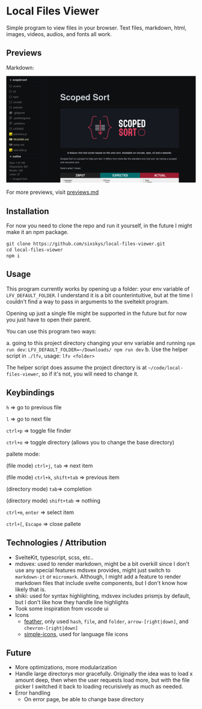 # Local Files Viewer

Simple program to view files in your browser. Text files, markdown, html, images, videos, audios, and fonts all work.

## Previews

Markdown:

![markdown](assets/markdown.png)

For more previews, visit [previews.md](previews.md)

## Installation

For now you need to clone the repo and run it yourself, in the future I might make it an npm
package.

```
git clone https://github.com/sixskys/local-files-viewer.git
cd local-files-viewer
npm i
```

## Usage

This program currently works by opening up a folder: your env variable of `LFV_DEFAULT_FOLDER`.
I understand it is a bit counterintuitive, but at the time I couldn't find a way to pass
in arguments to the sveltekit program.

Opening up just a single file might be supported in the future but for now you just have to
open their parent.

You can use this program two ways:

a. going to this project directory changing your env variable and running `npm run dev`: `LFV_DEFAULT_FOLDER=~/Downloads/ npm run dev`
b. Use the helper script in `./lfv`, usage: `lfv <folder>`

The helper script does assume the project directory is at `~/code/local-files-viewer`, so
if it's not, you will need to change it.

## Keybindings

`h` => go to previous file

`l` => go to next file

`ctrl+p` => toggle file finder

`ctrl+o` => toggle directory (allows you to change the base directory)

pallete mode:

(file mode) `ctrl+j`, `tab` => next item

(file mode) `ctrl+k`, `shift+tab` => previous item

(directory mode) `tab`=> completion

(directory mode) `shift+tab` => nothing

`ctrl+m`, `enter` => select item

`ctrl+[`, `Escape` => close pallete

## Technologies / Attribution

- SvelteKit, typescript, scss, etc..
- mdsvex: used to render markdown, might be a bit overkill since I don't use
  any special features mdsvex provides, might just switch to `markdown-it` or `micromark`.
  Although, I might add a feature to render markdown files that include svelte components,
  but I don't know how likely that is.
- shiki: used for syntax highlighting, mdsvex includes prismjs by default, but I don't like
  how they handle line highlights
- Took some inspiration from vscode ui
- Icons
  - [feather](https://feathericons.com/), only used `hash`, `file`, and `folder`, `arrow-[right|down]`, and `chevron-[right|down]`
  - [simple-icons](https://simpleicons.org/), used for language file icons

## Future

- More optimizations, more modularization
- Handle large directorys mor gracefully. Originally the idea was to load x amount deep, then when the user requests
  load more, but with the file picker I switched it back to loading recurisively as much as needed.
- Error handling
  - On error page, be able to change base directory
